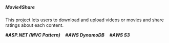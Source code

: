 ##### __Movie4Share__

This project lets users to download and upload videos or movies and share ratings about each content.

*__#ASP.NET (MVC Pattern)__* &nbsp;&nbsp;&nbsp;*__#AWS DynamoDB__*&nbsp;&nbsp;&nbsp; *__#AWS S3__*